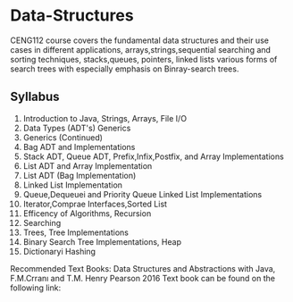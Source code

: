 # Data-Structures
CENG112 course covers the fundamental data structures and their use cases in different 
applications, arrays,strings,sequential searching and sorting techniques, stacks,queues, 
pointers, linked lists various forms of search trees with especially emphasis on Binray-search
trees.

## Syllabus 

1. Introduction to Java, Strings, Arrays, File I/O
2. Data Types (ADT's) Generics
3. Generics (Continued)
4. Bag ADT and Implementations
5. Stack ADT, Queue ADT, Prefix,Infix,Postfix, and Array Implementations
6. List ADT and Array Implementation
7. List ADT (Bag Implementation)
8. Linked List Implementation
9. Queue,Dequeuei and Priority Queue Linked List Implementations
10. Iterator,Comprae Interfaces,Sorted List
11. Efficency of Algorithms, Recursion
12. Searching
13. Trees, Tree Implementations
14. Binary Search Tree Implementations, Heap
15. Dictionaryi Hashing 

Recommended Text Books: Data Structures and Abstractions with Java, F.M.Crranı and T.M. Henry Pearson 2016
Text book can be found on the following link: 

